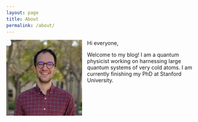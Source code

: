 ```yaml
---
layout: page
title: About
permalink: /about/
---
```



<img src="/assets/img/prof_pic.jpg" width="40%" style="float: left; margin-right:1em;">

Hi everyone,

Welcome to my blog! I am a quantum physicist working on harnessing large quantum systems of very cold atoms. I am currently finishing my PhD at Stanford University.

